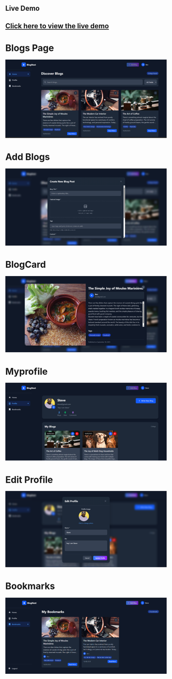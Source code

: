 <h2>Live Demo<h2>

[Click here to view the live demo](https://blognest-t13t.onrender.com)
  
<h1>Blogs Page</h1>

![Alt Text](https://github.com/Narenderchary85/BlogNest/blob/main/public/blogspage.png)

<h1>Add Blogs</h1>

![Alt Text](https://github.com/Narenderchary85/BlogNest/blob/main/public/addblogs.png)

<h1>BlogCard</h1>

![Alt Text](https://github.com/Narenderchary85/BlogNest/blob/main/public/blogcard.png)

<h1>Myprofile</h1>

![Alt Text](https://github.com/Narenderchary85/BlogNest/blob/main/public/myprofile.png)

<h1>Edit Profile</h1>

![Alt Text](https://github.com/Narenderchary85/BlogNest/blob/main/public/editprofile.png)

<h1>Bookmarks</h1>

![Alt Text](https://github.com/Narenderchary85/BlogNest/blob/main/public/bookmarks.png)


